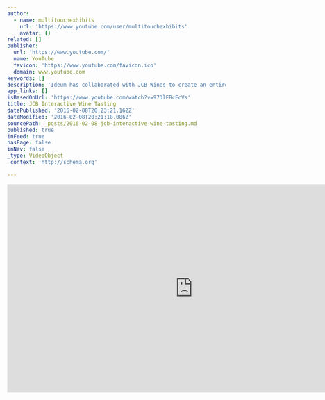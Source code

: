 ```yaml
---
author:
  - name: multitouchexhibits
    url: 'https://www.youtube.com/user/multitouchexhibits'
    avatar: {}
related: []
publisher:
  url: 'https://www.youtube.com/'
  name: YouTube
  favicon: 'https://www.youtube.com/favicon.ico'
  domain: www.youtube.com
keywords: []
description: 'Ideum has collaborated with JCB Wines to create an entirely new wine tasting experience for their Yountville, California tasting lounge. Guests gather around a custom Ideum Platform 55 multitouch table with a gold top and black crocodile-skin base. Then they are guided through a 45-minute tasting experience in which they can explore the inspiration for and information about the wines they taste.'
app_links: []
isBasedOnUrl: 'https://www.youtube.com/watch?v=973lFBcFcVs'
title: JCB Interactive Wine Tasting
datePublished: '2016-02-08T20:23:21.162Z'
dateModified: '2016-02-08T20:21:18.086Z'
sourcePath: _posts/2016-02-08-jcb-interactive-wine-tasting.md
published: true
inFeed: true
hasPage: false
inNav: false
_type: VideoObject
_context: 'http://schema.org'

---
```

<iframe src="https://cdn.embedly.com/widgets/media.html?src=https%3A%2F%2Fwww.youtube.com%2Fembed%2F973lFBcFcVs%3Ffeature%3Doembed&amp;url=https%3A%2F%2Fwww.youtube.com%2Fwatch%3Fv%3D973lFBcFcVs&amp;image=https%3A%2F%2Fi.ytimg.com%2Fvi%2F973lFBcFcVs%2Fhqdefault.jpg&amp;key=b7d04c9b404c499eba89ee7072e1c4f7&amp;type=text%2Fhtml&amp;schema=youtube" width="854" height="480" scrolling="no" frameborder="0" allowfullscreen="allowfullscreen" style=""></iframe>